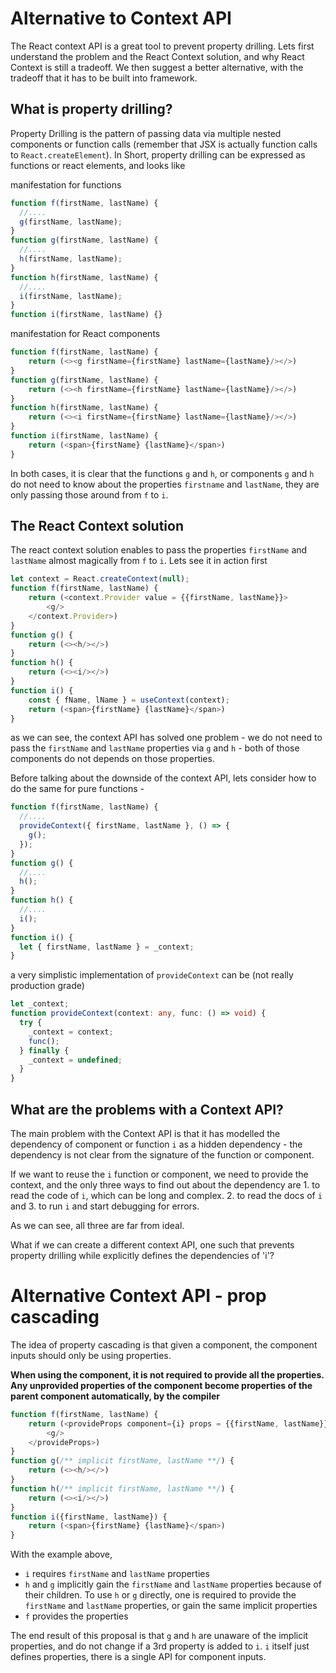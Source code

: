 # Alternative to Context API

The React context API is a great tool to prevent property drilling. Lets first understand
the problem and the React Context solution, and why React Context is still a tradeoff.
We then suggest a better alternative, with the tradeoff that it has to be built into framework.

## What is property drilling?

Property Drilling is the pattern of passing data via multiple nested components or function
calls (remember that JSX is actually function calls to `React.createElement`).
In Short, property drilling can be expressed as functions or react elements, and looks like

manifestation for functions

```typescript
function f(firstName, lastName) {
  //....
  g(firstName, lastName);
}
function g(firstName, lastName) {
  //....
  h(firstName, lastName);
}
function h(firstName, lastName) {
  //....
  i(firstName, lastName);
}
function i(firstName, lastName) {}
```

manifestation for React components

```typescript jsx
function f(firstName, lastName) {
    return (<><g firstName={firstName} lastName={lastName}/></>)
}
function g(firstName, lastName) {
    return (<><h firstName={firstName} lastName={lastName}/></>)
}
function h(firstName, lastName) {
    return (<><i firstName={firstName} lastName={lastName}/></>)
}
function i(firstName, lastName) {
    return (<span>{firstName} {lastName}</span>)
}
```

In both cases, it is clear that the functions `g` and `h`, or components `g` and `h` do not need
to know about the properties `firstname` and `lastName`, they are only passing those around
from `f` to `i`.

## The React Context solution

The react context solution enables to pass the properties `firstName` and `lastName` almost magically
from `f` to `i`. Lets see it in action first

```typescript jsx
let context = React.createContext(null);
function f(firstName, lastName) {
    return (<context.Provider value = {{firstName, lastName}}>
        <g/>
    </context.Provider>)
}
function g() {
    return (<><h/></>)
}
function h() {
    return (<><i/></>)
}
function i() {
    const { fName, lName } = useContext(context);
    return (<span>{firstName} {lastName}</span>)
}
```

as we can see, the context API has solved one problem - we do not need to pass the `firstName`
and `lastName` properties via `g` and `h` - both of those components do not depends on those properties.

Before talking about the downside of the context API, lets consider how to do the same for pure functions -

```typescript
function f(firstName, lastName) {
  //....
  provideContext({ firstName, lastName }, () => {
    g();
  });
}
function g() {
  //....
  h();
}
function h() {
  //....
  i();
}
function i() {
  let { firstName, lastName } = _context;
}
```

a very simplistic implementation of `provideContext` can be (not really production grade)

```typescript
let _context;
function provideContext(context: any, func: () => void) {
  try {
    _context = context;
    func();
  } finally {
    _context = undefined;
  }
}
```

## What are the problems with a Context API?

The main problem with the Context API is that it has modelled the dependency of component
or function `i` as a hidden dependency - the dependency is not clear from the signature of
the function or component.

If we want to reuse the `i` function or component, we need to provide the context, and the
only three ways to find out about the dependency are 1. to read the code of `i`,
which can be long and complex. 2. to read the docs of `i` and 3. to run `i` and start debugging for errors.

As we can see, all three are far from ideal.

What if we can create a different context API, one such that prevents property drilling while
explicitly defines the dependencies of 'i'?

# Alternative Context API - prop cascading

The idea of property cascading is that given a component, the component inputs should only be using properties.

**When using the component, it is not required to provide all the properties.
Any unprovided properties of the component become properties of the parent component automatically, by the compiler**

```typescript jsx
function f(firstName, lastName) {
    return (<provideProps component={i} props = {{firstName, lastName}}>
        <g/>
    </provideProps>)
}
function g(/** implicit firstName, lastName **/) {
    return (<><h/></>)
}
function h(/** implicit firstName, lastName **/) {
    return (<><i/></>)
}
function i({firstName, lastName}) {
    return (<span>{firstName} {lastName}</span>)
}
```

With the example above,

- `i` requires `firstName` and `lastName` properties
- `h` and `g` implicitly gain the `firstName` and `lastName` properties because of their children.
  To use `h` or `g` directly, one is required to provide the `firstName` and `lastName` properties,
  or gain the same implicit properties
- `f` provides the properties

The end result of this proposal is that `g` and `h` are unaware of the implicit properties, and do not change if a
3rd property is added to `i`. `i` itself just defines properties, there is a single API for component inputs.
